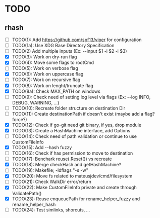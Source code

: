 # TODO

## rhash

- [ ] TODO(1): Add <https://github.com/spf13/viper> for configuration
- [ ] TODO(1a): Use XDG Base Directory Specification
- [ ] TODO(2) Add multiple inputs (Ex: --input $1 -i $2 -i $3)
- [X] TODO(3): Work on dry-run flag
- [X] TODO(4): Move some flags to rootCmd
- [ ] TODO(5): Work on verbose flag
- [X] TODO(6): Work on uppercase flag
- [ ] TODO(7): Work on recursive flag
- [X] TODO(8): Work on lenght/truncate flag
- [X] TODO(8a): Check MAX_PATH on windows
- [ ] TODO(9): Check need of setting log level via flags (Ex: --log INFO, DEBUG, WARNING, ...)
- [ ] TODO(10): Recreate folder structure on destination Dir
- [ ] TODO(11): Create destinationPath if doesn't exist (maybe add a flag? force?)
- [X] TODO(12): Check if go-git need git binary, if yes, drop module
- [X] TODO(13): Create a HashMachine interface, add Options
- [ ] TODO(14): Check need of path validation or continue to use CustomFileInfo
- [X] TODO(15): Add --hash fuzzy
- [ ] TODO(16): Check if has permission to move to destination
- [ ] TODO(17): Benchark reuse(.Reset()) vs recreate
- [X] TODO(18): Merge checkHash and getHashMachine?
- [ ] TODO(19): Makefile; -ldflags "-s -w"
- [X] TODO(20): Move fs related to mateusjdev/cmd/filesystem
- [ ] TODO(21): Check WalkDir error/return
- [X] TODO(22): Make CustomFileInfo private and create through ValidatePath()
- [X] TODO(23): Reuse enqueuePath for rename_helper_fuzzy and rename_helper_hash
- [ ] TODO(24): Test simlinks, shorcuts, ...
